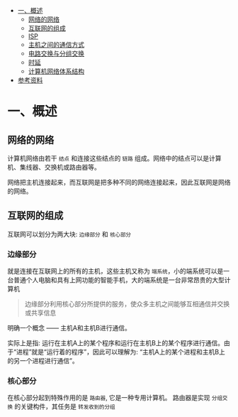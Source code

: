 <!-- GFM-TOC -->
* [一、概述](#一概述)
    * [网络的网络](#网络的网络)
    * [互联网的组成](#互联网的组成)
    * [ISP](#isp)
    * [主机之间的通信方式](#主机之间的通信方式)
    * [电路交换与分组交换](#电路交换与分组交换)
    * [时延](#时延)
    * [计算机网络体系结构](#计算机网络体系结构)
* [参考资料](#参考资料)
<!-- GFM-TOC -->


# 一、概述

## 网络的网络

计算机网络由若干 `结点` 和连接这些结点的 `链路` 组成。网络中的结点可以是计算机、集线器、交换机或路由器等。

网络把主机连接起来，而互联网是把多种不同的网络连接起来，因此互联网是网络的网络。

<!-- <img src='https://github.com/PDKSophia/read-booklist/raw/master/book-image/network/net-1.png' width=500> -->

## 互联网的组成
互联网可以划分为两大块: `边缘部分` 和 `核心部分`

### 边缘部分
就是连接在互联网上的所有的主机，这些主机又称为 `端系统`，小的端系统可以是一台普通个人电脑和具有上网功能的智能手机，大的端系统是一台非常昂贵的大型计算机

> 边缘部分利用核心部分所提供的服务，使众多主机之间能够互相通信并交换或共享信息

明确一个概念 —— 主机A和主机B进行通信。

实际上是指: 运行在主机A上的某个程序和运行在主机B上的某个程序进行通信。由于“进程”就是“运行着的程序”，因此可以理解为: “主机A上的某个进程和主机B上的另一个进程进行通信”。

### 核心部分
在核心部分起到特殊作用的是 `路由器`, 它是一种专用计算机。 路由器是实现 `分组交换` 的关键构件，其任务是 `转发收到的分组`
